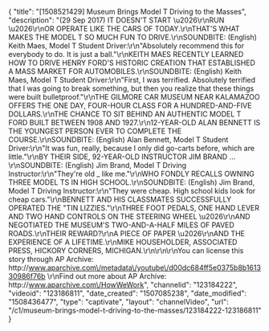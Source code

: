 {
    "title": "[1508521429] Museum Brings Model T Driving to the Masses",
    "description": "(29 Sep 2017) IT DOESN'T START \u2026\r\nRUN \u2026\r\nOR OPERATE LIKE THE CARS OF TODAY.\r\nTHAT'S WHAT MAKES THE MODEL T SO MUCH FUN TO DRIVE.\r\nSOUNDBITE: (English) Keith Maes, Model T Student Driver:\r\n\"Absolutely recommend this for everybody to do. It is just a ball.\"\r\nKEITH MAES RECENTLY LEARNED HOW TO DRIVE HENRY FORD'S HISTORIC CREATION THAT ESTABLISHED A MASS MARKET FOR AUTOMOBILES.\r\nSOUNDBITE: (English) Keith Maes, Model T Student Driver:\r\n\"First, I was terrified. Absolutely terrified that I was going to break something, but then you realize that these things were built bulletproof.\"\r\nTHE GILMORE CAR MUSEUM NEAR KALAMAZOO OFFERS THE ONE DAY, FOUR-HOUR CLASS FOR A HUNDRED-AND-FIVE DOLLARS.\r\nTHE CHANCE TO SIT BEHIND AN AUTHENTIC MODEL T FORD BUILT BETWEEN 1908 AND 1927.\r\n12-YEAR-OLD ALAN BENNETT IS THE YOUNGEST PERSON EVER TO COMPLETE THE COURSE.\r\nSOUNDBITE: (English) Alan Bennett, Model T Student Driver:\r\n\"It was fun, really, because I only did go-carts before, which are little.\"\r\nBY THEIR SIDE, 92-YEAR-OLD INSTRUCTOR JIM BRAND ... \r\nSOUNDBITE: (English) Jim Brand, Model T Driving Instructor:\r\n\"They're old _ like me.\"\r\nWHO FONDLY RECALLS OWNING THREE MODEL TS IN HIGH SCHOOL.\r\nSOUNDBITE: (English) Jim Brand, Model T Driving Instructor:\r\n\"They were cheap. High school kids look for cheap cars.\"\r\nBENNETT AND HIS CLASSMATES SUCCESSFULLY OPERATED THE \"TIN LIZZIES.\"\r\nTHREE FOOT PEDALS, ONE HAND LEVER AND TWO HAND CONTROLS ON THE STEERING WHEEL \u2026\r\nAND NEGOTIATED THE MUSEUM'S TWO-AND-A-HALF MILES OF PAVED ROADS.\r\nTHEIR REWARD?\r\nA PIECE OF PAPER \u2026\r\nAND THE EXPERIENCE OF A LIFETIME.\r\nMIKE HOUSEHOLDER, ASSOCIATED PRESS, HICKORY CORNERS, MICHIGAN.\r\n\r\n\r\nYou can license this story through AP Archive: http:\/\/www.aparchive.com\/metadata\/youtube\/d00dc684ff5e0375b8b161330986f76b \r\nFind out more about AP Archive: http:\/\/www.aparchive.com\/HowWeWork",
    "channelid": "123184222",
    "videoid": "123186811",
    "date_created": "1507085238",
    "date_modified": "1508436477",
    "type": "captivate",
    "layout": "channelVideo",
    "url": "\/c1\/museum-brings-model-t-driving-to-the-masses\/123184222-123186811"
}